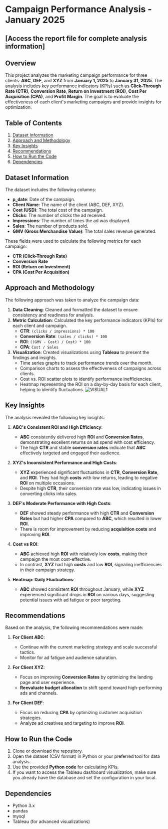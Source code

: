 # Campaign Performance Analysis - January 2025
## [Access the report file for complete analysis information]

## Overview

This project analyzes the marketing campaign performance for three clients: **ABC**, **DEF**, and **XYZ** from **January 1, 2025** to **January 31, 2025**. The analysis includes key performance indicators (KPIs) such as **Click-Through Rate (CTR)**, **Conversion Rate**, **Return on Investment (ROI)**, **Cost Per Acquisition (CPA)**, and **Profit Margin**. The goal is to evaluate the effectiveness of each client's marketing campaigns and provide insights for optimization.

## Table of Contents

1. [Dataset Information](#dataset-information)
2. [Approach and Methodology](#approach-and-methodology)
3. [Key Insights](#key-insights)
4. [Recommendations](#recommendations)
5. [How to Run the Code](#how-to-run-the-code)
6. [Dependencies](#dependencies)

## Dataset Information

The dataset includes the following columns:

- **p_date**: Date of the campaign.
- **Client Name**: The name of the client (ABC, DEF, XYZ).
- **Cost (USD)**: The total cost of the campaign.
- **Clicks**: The number of clicks the ad received.
- **Impressions**: The number of times the ad was displayed.
- **Sales**: The number of products sold.
- **GMV (Gross Merchandise Value)**: The total sales revenue generated.

These fields were used to calculate the following metrics for each campaign:

- **CTR (Click-Through Rate)**
- **Conversion Rate**
- **ROI (Return on Investment)**
- **CPA (Cost Per Acquisition)**

## Approach and Methodology

The following approach was taken to analyze the campaign data:

1. **Data Cleaning**: Cleaned and formatted the dataset to ensure consistency and readiness for analysis.
2. **Metric Calculation**: Calculated the key performance indicators (KPIs) for each client and campaign.
   - **CTR**: `(clicks / impressions) * 100`
   - **Conversion Rate**: `(sales / clicks) * 100`
   - **ROI**: `((GMV - Cost) / Cost) * 100`
   - **CPA**: `Cost / Sales`
3. **Visualization**: Created visualizations using **Tableau** to present the findings and insights.
   - Time series graphs to track performance trends over the month.
   - Comparison charts to assess the effectiveness of campaigns across clients.
   - Cost vs. ROI scatter plots to identify performance inefficiencies.
   - Heatmap representing the ROI on a day-by-day basis for each client, helping to
     identify fluctuations.
![VISUAL1](https://drive.google.com/uc?export=view&id=11RFJUagjZHfvGiOfdwY-Q9n0SDX2uKR8)

## Key Insights

The analysis revealed the following key insights:

1. **ABC's Consistent ROI and High Efficiency**:

   - **ABC** consistently delivered high **ROI** and **Conversion Rates**, demonstrating excellent returns on ad spend with cost efficiency.
   - The high **CTR** and stable **conversion rates** indicate that **ABC** effectively targeted and engaged their audience.
2. **XYZ's Inconsistent Performance and High Costs**:

   - **XYZ** experienced significant fluctuations in **CTR**, **Conversion Rate**, and **ROI**. They had high **costs** with low returns, leading to negative **ROI** on multiple occasions.
   - Despite high **CTR**, their conversion rate was low, indicating issues in converting clicks into sales.
3. **DEF's Moderate Performance with High Costs**:

   - **DEF** showed steady performance with high **CTR** and **Conversion Rates** but had higher **CPA** compared to **ABC**, which resulted in lower **ROI**.
   - There is room for improvement by reducing **acquisition costs** and improving **ROI**.
4. **Cost vs ROI**:

   - **ABC** achieved high **ROI** with relatively low **costs**, making their campaign the most cost-effective.
   - In contrast, **XYZ** had high **costs** and low **ROI**, signaling inefficiencies in their campaign strategy.
5. **Heatmap: Daily Fluctuations**:

   - **ABC** showed consistent **ROI** throughout January, while **XYZ** experienced significant drops in **ROI** on various days, suggesting potential issues with ad fatigue or poor targeting.

## Recommendations

Based on the analysis, the following recommendations were made:

1. **For Client ABC**:

   - Continue with the current marketing strategy and scale successful tactics.
   - Monitor for ad fatigue and audience saturation.
2. **For Client XYZ**:

   - Focus on improving **Conversion Rates** by optimizing the landing page and user experience.
   - **Reevaluate budget allocation** to shift spend toward high-performing ads and channels.
3. **For Client DEF**:

   - Focus on reducing **CPA** by optimizing customer acquisition strategies.
   - Analyze ad creatives and targeting to improve **ROI**.

## How to Run the Code

1. Clone or download the repository.
2. Open the dataset (CSV format) in Python or your preferred tool for data analysis.
3. Use the provided **Python code** for calculating KPIs.
4. If you want to access the Tableau dashboard visualization, make sure you already have the database and set the configuration in your local.

## Dependencies

- Python 3.x
- pandas
- mysql
- Tableau (for advanced visualizations)
